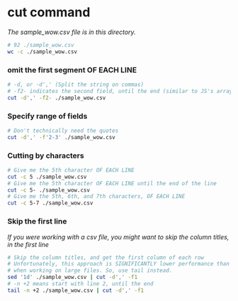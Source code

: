 # cut command

_The sample\_wow.csv file is in this directory._

```bash
# 92 ./sample_wow.csv
wc -c ./sample_wow.csv
```

### omit the first segment OF EACH LINE

```bash
# -d, or -d',' (Split the string on commas)
# -f2- indicates the second field, until the end (similar to JS's array.slice(1))
cut -d',' -f2- ./sample_wow.csv
```

### Specify range of fields

```bash
# Don't technically need the quotes
cut -d',' -f'2-3' ./sample_wow.csv
```

### Cutting by characters

```bash
# Give me the 5th character OF EACH LINE
cut -c 5 ./sample_wow.csv
# Give me the 5th character OF EACH LINE until the end of the line
cut -c 5- ./sample_wow.csv
# Give me the 5th, 6th, and 7th characters, OF EACH LINE
cut -c 5-7 ./sample_wow.csv
```

### Skip the first line

_If you were working with a csv file, you might want to skip the column titles, in the first line_

```bash
# Skip the column titles, and get the first column of each row
# Unfortunately, this approach is SIGNIFICANTLY lower performance than using tail
# when working on large files. So, use tail instead.
sed '1d' ./sample_wow.csv | cut -d',' -f1
# -n +2 means start with line 2, until the end
tail -n +2 ./sample_wow.csv | cut -d',' -f1
```